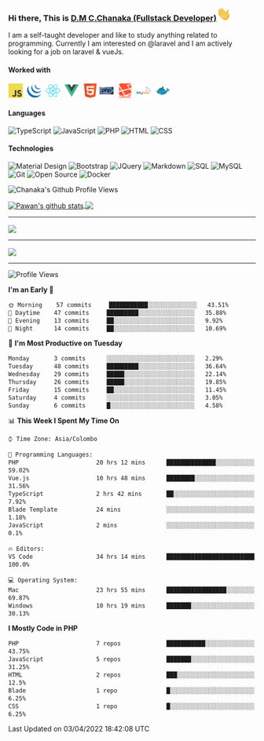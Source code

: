 <!-- ### Hi there  -->
<h3>Hi there, This is <a href="#">D.M C.Chanaka (Fullstack Developer)</a><img src="https://raw.githubusercontent.com/ABSphreak/ABSphreak/master/gifs/Hi.gif" width="30px"></h3>

<p>I am a self-taught developer and like to study anything related to programming. Currently I am interested on @laravel and I am actively looking for a job on laravel & vueJs.</p>

#### Worked with

<img width="30px" src="https://raw.githubusercontent.com/devicons/devicon/master/icons/javascript/javascript-original.svg" alt="cchanaka: Javascript" />&nbsp;
<img width="30px" src="https://raw.githubusercontent.com/devicons/devicon/master/icons/jquery/jquery-original.svg" alt="cchanaka: Jquery" />&nbsp; 
<img width="30px" src="https://raw.githubusercontent.com/devicons/devicon/master/icons/react/react-original.svg" alt="cchanaka: React" />&nbsp; 
<img width="30px" src="https://raw.githubusercontent.com/devicons/devicon/master/icons/vuejs/vuejs-original.svg" alt="cchanaka: VueJS" />&nbsp;
<img width="30px" src="https://raw.githubusercontent.com/devicons/devicon/master/icons/html5/html5-original.svg" alt="cchanaka: HTML5" /> 
<img width="30px" src="https://raw.githubusercontent.com/devicons/devicon/master/icons/php/php-original.svg" alt="cchanaka: PHP" />&nbsp;
<img width="30px" src="https://raw.githubusercontent.com/devicons/devicon/master/icons/laravel/laravel-plain-wordmark.svg" alt="cchanaka: Laravel" />&nbsp; 
<img width="30px" src="https://raw.githubusercontent.com/devicons/devicon/master/icons/mysql/mysql-original-wordmark.svg" alt="cchanaka: MySQL" />&nbsp; 
<img width="30px" src="https://raw.githubusercontent.com/devicons/devicon/master/icons/docker/docker-original.svg" alt="cchanaka: Docker" />

#### Languages

![TypeScript](https://img.shields.io/badge/-TypeScript-fff?&logo=TypeScript&logoColor=007ACC)
![JavaScript](https://img.shields.io/badge/-JavaScript-fff?&logo=JavaScript&logoColor=ddc508)
![PHP](https://img.shields.io/badge/-PHP-fff?&logo=PHP)
![HTML](https://img.shields.io/badge/-HTML-fff?&logo=HTML5)
![CSS](https://img.shields.io/badge/-CSS-fff?&logo=CSS3&logoColor=blue)

#### Technologies
![Material Design](https://img.shields.io/badge/-Material%20Design-fff?style=flat&logo=material-design&logoColor=blue)
![Bootstrap](https://img.shields.io/badge/-Bootstrap-fff?style=flat&logo=bootstrap&logoColor=563D7C)
![JQuery](https://img.shields.io/badge/-JQuery-fff?style=flat&logo=jquery&logoColor=blue)
![Markdown](https://img.shields.io/badge/-Markdown-fff?style=flat&logo=markdown&logoColor=black)
![SQL](https://img.shields.io/badge/-SQL-fff?style=flat&logo=Microsoft-SQL-Server&logoColor=blue)
![MySQL](https://img.shields.io/badge/-MySQL-fff?style=flat&logo=mysql)
![Git](https://img.shields.io/badge/-Git-fff?style=flat&logo=git)
![Open Source](https://img.shields.io/badge/-Open%20Source-fff?style=flat&logo=open-source-Initiative)
![Docker](https://img.shields.io/badge/-Docker-fff?style=flat&logo=Docker)

![Chanaka's Github Profile Views](https://komarev.com/ghpvc/?username=dmcchanaka&color=blueviolet) 

<a href="https://github.com/dmcchanaka">
    <img height="150px" align="center" src="https://github-readme-stats.vercel.app/api?username=dmcchanaka&show_icons=true&theme=radical&line_height=27" alt="Pawan's github stats"/>
</a>
<a href="https://github.com/dmcchanaka">
    <img height="150px" align="center" src="https://github-readme-stats.vercel.app/api/top-langs/?username=dmcchanaka&theme=radical&layout=compact&langs_count=10" />
</a>
<hr>
<a href="https://github.com/dmcchanaka">
    <img align="center" src="https://github-readme-streak-stats.herokuapp.com/?user=dmcchanaka&hide_border=true&theme=radical" />
</a>
<hr>
<a href="https://github.com/dmcchanaka">
    <img align="center" src="https://activity-graph.herokuapp.com/graph?username=dmcchanaka&theme=redical" />
</a>
<hr>

<!--START_SECTION:waka-->
![Profile Views](http://img.shields.io/badge/Profile%20Views-2-blue)

**I'm an Early 🐤** 

```text
🌞 Morning    57 commits     ███████████░░░░░░░░░░░░░░   43.51% 
🌆 Daytime    47 commits     █████████░░░░░░░░░░░░░░░░   35.88% 
🌃 Evening    13 commits     ██░░░░░░░░░░░░░░░░░░░░░░░   9.92% 
🌙 Night      14 commits     ██░░░░░░░░░░░░░░░░░░░░░░░   10.69%

```
📅 **I'm Most Productive on Tuesday** 

```text
Monday       3 commits      ░░░░░░░░░░░░░░░░░░░░░░░░░   2.29% 
Tuesday      48 commits     █████████░░░░░░░░░░░░░░░░   36.64% 
Wednesday    29 commits     █████░░░░░░░░░░░░░░░░░░░░   22.14% 
Thursday     26 commits     █████░░░░░░░░░░░░░░░░░░░░   19.85% 
Friday       15 commits     ██░░░░░░░░░░░░░░░░░░░░░░░   11.45% 
Saturday     4 commits      ░░░░░░░░░░░░░░░░░░░░░░░░░   3.05% 
Sunday       6 commits      █░░░░░░░░░░░░░░░░░░░░░░░░   4.58%

```


📊 **This Week I Spent My Time On** 

```text
⌚︎ Time Zone: Asia/Colombo

💬 Programming Languages: 
PHP                      20 hrs 12 mins      ██████████████░░░░░░░░░░░   59.02% 
Vue.js                   10 hrs 48 mins      ████████░░░░░░░░░░░░░░░░░   31.56% 
TypeScript               2 hrs 42 mins       ██░░░░░░░░░░░░░░░░░░░░░░░   7.92% 
Blade Template           24 mins             ░░░░░░░░░░░░░░░░░░░░░░░░░   1.18% 
JavaScript               2 mins              ░░░░░░░░░░░░░░░░░░░░░░░░░   0.1%

🔥 Editors: 
VS Code                  34 hrs 14 mins      █████████████████████████   100.0%

💻 Operating System: 
Mac                      23 hrs 55 mins      █████████████████░░░░░░░░   69.87% 
Windows                  10 hrs 19 mins      ███████░░░░░░░░░░░░░░░░░░   30.13%

```

**I Mostly Code in PHP** 

```text
PHP                      7 repos             ███████████░░░░░░░░░░░░░░   43.75% 
JavaScript               5 repos             ███████░░░░░░░░░░░░░░░░░░   31.25% 
HTML                     2 repos             ███░░░░░░░░░░░░░░░░░░░░░░   12.5% 
Blade                    1 repo              █░░░░░░░░░░░░░░░░░░░░░░░░   6.25% 
CSS                      1 repo              █░░░░░░░░░░░░░░░░░░░░░░░░   6.25%

```



 Last Updated on 03/04/2022 18:42:08 UTC
<!--END_SECTION:waka-->

